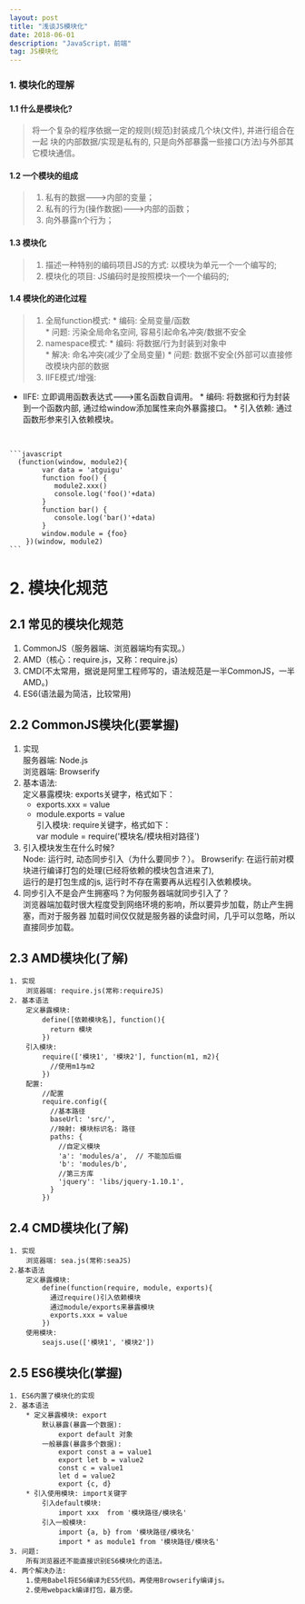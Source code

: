 ```yaml
---
layout: post
title: "浅谈JS模块化"
date: 2018-06-01
description: "JavaScript，前端"
tag: JS模块化 
--- 
```

### **1. 模块化的理解**

#### **1.1 什么是模块化?**
> 将一个复杂的程序依据一定的规则(规范)封装成几个块(文件), 并进行组合在一起
块的内部数据/实现是私有的, 只是向外部暴露一些接口(方法)与外部其它模块通信。  


#### **1.2 一个模块的组成**
> 1. 私有的数据--->内部的变量；
> 2. 私有的行为(操作数据)--->内部的函数；
> 3. 向外暴露n个行为；

#### **1.3 模块化**
> 1. 描述一种特别的编码项目JS的方式: 以模块为单元一个一个编写的;
> 2. 模块化的项目: JS编码时是按照模块一个一个编码的;

#### **1.4 模块化的进化过程**
> 1. 全局function模式: 
	* 编码: 全局变量/函数		
	* 问题: 污染全局命名空间, 容易引起命名冲突/数据不安全
> 2. namespace模式:
	* 编码: 将数据/行为封装到对象中	
	* 解决: 命名冲突(减少了全局变量)	
	* 问题: 数据不安全(外部可以直接修改模块内部的数据
> 3. IIFE模式/增强:
   * IIFE: 立即调用函数表达式--->匿名函数自调用。
	* 编码: 将数据和行为封装到一个函数内部, 通过给window添加属性来向外暴露接口。
	* 引入依赖: 通过函数形参来引入依赖模块。
<Br/>

	```javascript	
	  (function(window, module2){
			var data = 'atguigu'
			function foo() {
			   module2.xxx()
			   console.log('foo()'+data)
			}
			function bar() {
			   console.log('bar()'+data)
			}
			window.module = {foo}
		})(window, module2)
	```		

# 2. 模块化规范
## 2.1 常见的模块化规范
   1. CommonJS（服务器端、浏览器端均有实现。）
   2. AMD（核心：require.js，又称：require.js）
   3. CMD(不太常用，据说是阿里工程师写的，语法规范是一半CommonJS，一半AMD。)
   4. ES6(语法最为简洁，比较常用)

## 2.2 CommonJS模块化(要掌握)
   1. 实现	
		服务器端: Node.js	
		浏览器端: Browserify	
   2. 基本语法:  	
      定义暴露模块: exports关键字，格式如下： 
	   * exports.xxx = value	
	   * module.exports = value		
      	引入模块: require关键字，格式如下：  
				 var module = require('模块名/模块相对路径')
   3. 引入模块发生在什么时候?	
		Node: 运行时, 动态同步引入（为什么要同步？）。	
		Browserify: 在运行前对模块进行编译打包的处理(已经将依赖的模块包含进来了), 	
                  运行的是打包生成的js, 运行时不存在需要再从远程引入依赖模块。	
   4. 同步引入不是会产生拥塞吗？为何服务器端就同步引入了？	
    	浏览器端加载时很大程度受到网络环境的影响，所以要异步加载，防止产生拥塞，而对于服务器
    	加载时间仅仅就是服务器的读盘时间，几乎可以忽略，所以直接同步加载。	
## 2.3 AMD模块化(了解)
	1. 实现
 		浏览器端: require.js(常称:requireJS)
	2. 基本语法
    	定义暴露模块: 
            define([依赖模块名], function(){
              return 模块
            })
        引入模块: 
            require(['模块1', '模块2'], function(m1, m2){
              //使用m1与m2
            })
		配置: 
	        //配置
            require.config({
              //基本路径
              baseUrl: 'src/',
              //映射: 模块标识名: 路径
              paths: {
                //自定义模块
                'a': 'modules/a',  // 不能加后缀
                'b': 'modules/b',
                //第三方库
                'jquery': 'libs/jquery-1.10.1',
              }
            })
    
## 2.4 CMD模块化(了解)
	1. 实现
		浏览器端: sea.js(常称:seaJS)
    2.基本语法
		定义暴露模块: 
	        define(function(require, module, exports){
	          通过require()引入依赖模块
	          通过module/exports来暴露模块
	          exports.xxx = value
	        })
		使用模块:
			seajs.use(['模块1', '模块2'])
      
## 2.5 ES6模块化(掌握)
	1. ES6内置了模块化的实现
	2. 基本语法
		* 定义暴露模块: export
	        默认暴露(暴露一个数据): 
	        	export default 对象
	        一般暴露(暴露多个数据): 
				export const a = value1
				export let b = value2
				const c = value1
				let d = value2
				export {c, d}           
		* 引入使用模块: import关键字
			引入default模块:
          		import xxx  from '模块路径/模块名'
			引入一般模块:
          		import {a, b} from '模块路径/模块名'
          		import * as module1 from '模块路径/模块名'
	3. 问题: 
		所有浏览器还不能直接识别ES6模块化的语法。 
    4. 两个解决办法:
    	1.使用Babel将ES6编译为ES5代码，再使用Browserify编译js。
		2.使用webpack编译打包，最方便。
		
<!--# 4. 详细教程-->
<!--- [01_模块化进化史](教程/01_模块化进化史.md)
- [02_CommonJS规范_Node](教程/02_CommonJS规范_Node.md)
- [03_CommonJS规范_Browserify](教程/03_CommonJS规范_Browserify.md)
- [04_AMD规范_RequireJS](教程/04_AMD规范_RequireJS.md)
- [05_CMD规范_SeaJS](教程/05_CMD规范_SeaJS.md)
- [06_ES6模块化_Webpack](教程/06_ES6模块化_Webpack.md)-->
